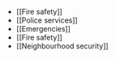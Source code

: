 - [[Fire safety]]
- [[Police services]]
- [[Emergencies]]
- [[Fire safety]]
- [[Neighbourhood security]]
